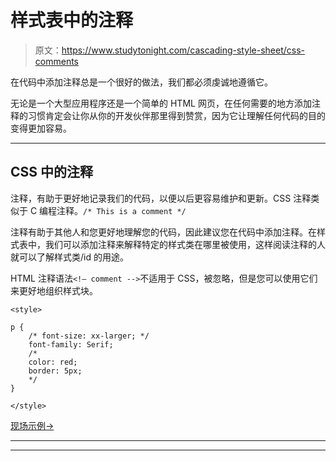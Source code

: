 # 样式表中的注释

> 原文：<https://www.studytonight.com/cascading-style-sheet/css-comments>

在代码中添加注释总是一个很好的做法，我们都必须虔诚地遵循它。

无论是一个大型应用程序还是一个简单的 HTML 网页，在任何需要的地方添加注释的习惯肯定会让你从你的开发伙伴那里得到赞赏，因为它让理解任何代码的目的变得更加容易。

* * *

## CSS 中的注释

注释，有助于更好地记录我们的代码，以便以后更容易维护和更新。CSS 注释类似于 C 编程注释。`/* This is a comment */`

注释有助于其他人和您更好地理解您的代码，因此建议您在代码中添加注释。在样式表中，我们可以添加注释来解释特定的样式类在哪里被使用，这样阅读注释的人就可以了解样式类/id 的用途。

HTML 注释语法`<!— comment -->`不适用于 CSS，被忽略，但是您可以使用它们来更好地组织样式块。

```
<style>

p { 
    /* font-size: xx-larger; */
    font-family: Serif; 
    /*
    color: red; 
    border: 5px;
    */
} 

</style>
```

[现场示例→](/code/playground/web?file=css-comments)

* * *

* * *